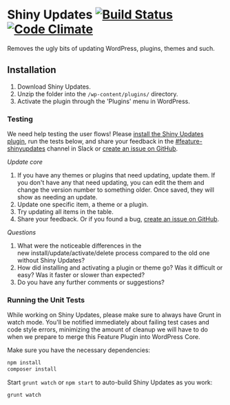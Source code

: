 # Shiny Updates [![Build Status](https://travis-ci.org/obenland/shiny-updates.svg?branch=master)](https://travis-ci.org/obenland/shiny-updates) [![Code Climate](https://codeclimate.com/github/obenland/shiny-updates/badges/gpa.svg)](https://codeclimate.com/github/obenland/shiny-updates)

Removes the ugly bits of updating WordPress, plugins, themes and such.


## Installation

1. Download Shiny Updates.
2. Unzip the folder into the `/wp-content/plugins/` directory.
3. Activate the plugin through the 'Plugins' menu in WordPress.


### Testing
We need help testing the user flows! Please [install the Shiny Updates plugin](https://wordpress.org/plugins/shiny-updates/), run the tests below, and share your feedback in the [#feature-shinyupdates](https://wordpress.slack.com/archives/feature-shinyupdates) channel in Slack or [create an issue on GitHub](https://github.com/obenland/shiny-updates/issues).

*Update core*

1. If you have any themes or plugins that need updating, update them. If you don't have any that need updating, you can edit the them and change the version number to something older. Once saved, they will show as needing an update.
1. Update one specific item, a theme or a plugin.
1. Try updating all items in the table.
1. Share your feedback. Or if you found a bug, <a href="https://github.com/obenland/shiny-updates/issues">create an issue on GitHub</a>.

*Questions*

1. What were the noticeable differences in the new install/update/activate/delete process compared to the old one without Shiny Updates?
1. How did installing and activating a plugin or theme go? Was it difficult or easy? Was it faster or slower than expected?
1. Do you have any further comments or suggestions?


### Running the Unit Tests

While working on Shiny Updates, please make sure to always have Grunt in watch mode. You'll be notified immediately about failing test cases and code style errors, minimizing the amount of cleanup we will have to do when we prepare to merge this Feature Plugin into WordPress Core.

Make sure you have the necessary dependencies:

```bash
npm install
composer install
```

Start `grunt watch` or `npm start` to auto-build Shiny Updates as you work:

```bash
grunt watch
```
